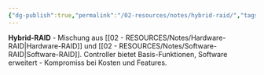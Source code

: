 ```yaml
---
{"dg-publish":true,"permalink":"/02-resources/notes/hybrid-raid/","tags":["raid/implementation","mischung/hw-sw","informatik/hardware"],"noteIcon":"","updated":"2025-10-29T12:59:06.565+01:00"}
---
```



**Hybrid-RAID** - Mischung aus [[02 - RESOURCES/Notes/Hardware-RAID\|Hardware-RAID]] und [[02 - RESOURCES/Notes/Software-RAID\|Software-RAID]].
Controller bietet Basis-Funktionen, Software erweitert - Kompromiss bei Kosten und Features.
